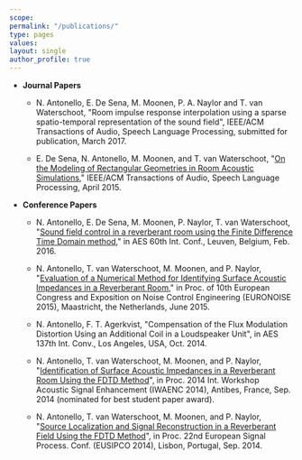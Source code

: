 ```yaml
---
scope:
permalink: "/publications/"
type: pages
values:
layout: single
author_profile: true
---
```


* **Journal Papers**

  * N. Antonello, E. De Sena, M. Moonen, P. A. Naylor and T. van Waterschoot, 
    "Room impulse response interpolation using a sparse spatio-temporal representation of the sound field", IEEE/ACM Transactions of Audio, Speech Language Processing, submitted for publication, March 2017. 

  * E. De Sena, N. Antonello, M. Moonen, and T. van Waterschoot, 
      "[On the Modeling of Rectangular Geometries in Room Acoustic Simulations](ftp://ftp.esat.kuleuven.be/pub/SISTA/enzo/reports/14-121a.pdf)," IEEE/ACM Transactions of Audio, Speech Language Processing, April 2015. 


* **Conference Papers**
    * N. Antonello, E. De Sena, M. Moonen, P. Naylor, T. van Waterschoot, 
    "[Sound field control in a reverberant room using the Finite Difference Time Domain method](ftp://ftp.esat.kuleuven.be/pub/SISTA/nantonel/15-124.pdf)," 
    in AES 60th Int. Conf., Leuven, Belgium, Feb. 2016.

    * N. Antonello, T. van Waterschoot, M. Moonen, and P. Naylor, 
    "[Evaluation of a Numerical Method for Identifying Surface Acoustic Impedances in a Reverberant Room](ftp://ftp.esat.kuleuven.be/pub/SISTA/nantonel/15-30.pdf)," 
    in Proc. of 10th European Congress and Exposition on Noise Control Engineering (EURONOISE 2015), Maastricht, the Netherlands, June 2015. 

    * N. Antonello, F. T. Agerkvist, "Compensation of the Flux Modulation Distortion Using an Additional Coil in a Loudspeaker Unit", in AES 137th Int. Conv., Los Angeles, USA, Oct. 2014. 

    * N. Antonello, T. van Waterschoot, M. Moonen, and P. Naylor, 
    "[Identification of Surface Acoustic Impedances in a Reverberant Room Using the FDTD Method](ftp://ftp.esat.kuleuven.be/pub/SISTA/nantonel/14-84.pdf)", 
    in Proc. 2014 Int. Workshop Acoustic Signal Enhancement (IWAENC 2014), Antibes, France, Sep. 2014 (nominated for best student paper award).
    
    * N. Antonello, T. van Waterschoot, M. Moonen, and P. Naylor, 
    "[Source Localization and Signal Reconstruction in a Reverberant Field Using the FDTD Method](ftp://ftp.esat.kuleuven.be/pub/SISTA/nantonel/14-38.pdf)", 
    in Proc. 22nd European Signal Process. Conf. (EUSIPCO 2014), Lisbon, Portugal, Sep. 2014.  
